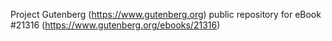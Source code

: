 Project Gutenberg (https://www.gutenberg.org) public repository for eBook #21316 (https://www.gutenberg.org/ebooks/21316)
